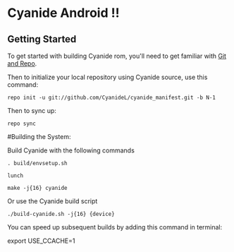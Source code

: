 Cyanide Android !!
==============

Getting Started
---------------

To get started with building Cyanide rom, you'll need to get
familiar with [Git and Repo](https://source.android.com/source/using-repo.html).

Then to initialize your local repository using Cyanide source, use this command:

    repo init -u git://github.com/CyanideL/cyanide_manifest.git -b N-1

Then to sync up:

    repo sync

#Building the System:

Build Cyanide with the following commands

    . build/envsetup.sh

    lunch

    make -j{16} cyanide

Or use the Cyanide build script

    ./build-cyanide.sh -j{16} {device}

You can speed up subsequent builds by adding this command in terminal:

export USE_CCACHE=1

